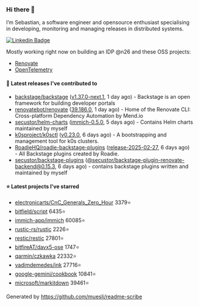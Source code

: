 ### Hi there 👋

I’m Sebastian, a software engineer and opensource enthusiast specialising in developing, monitoring and managing releases in distributed systems.    

[![Linkedin Badge](https://img.shields.io/badge/-LinkedIn-blue?style=flat&logo=Linkedin&logoColor=white&link=https://www.linkedin.com/in/sebastian-poxhofer/)](https://www.linkedin.com/in/sebastian-poxhofer/)

Mostly working right now on building an IDP @n26 and these OSS projects:
- [Renovate](https://github.com/renovatebot/renovate)
- [OpenTelemetry](https://github.com/open-telemetry)



#### 🚀 Latest releases I've contributed to

- [backstage/backstage](https://github.com/backstage/backstage) ([v1.37.0-next.1](https://github.com/backstage/backstage/releases/tag/v1.37.0-next.1), 1 day ago) - Backstage is an open framework for building developer portals
- [renovatebot/renovate](https://github.com/renovatebot/renovate) ([39.186.0](https://github.com/renovatebot/renovate/releases/tag/39.186.0), 1 day ago) - Home of the Renovate CLI: Cross-platform Dependency Automation by Mend.io
- [secustor/helm-charts](https://github.com/secustor/helm-charts) ([immich-0.5.0](https://github.com/secustor/helm-charts/releases/tag/immich-0.5.0), 5 days ago) - Contains Helm charts maintained by myself
- [k0sproject/k0sctl](https://github.com/k0sproject/k0sctl) ([v0.23.0](https://github.com/k0sproject/k0sctl/releases/tag/v0.23.0), 6 days ago) - A bootstrapping and management tool for k0s clusters.
- [RoadieHQ/roadie-backstage-plugins](https://github.com/RoadieHQ/roadie-backstage-plugins) ([release-2025-02-27](https://github.com/RoadieHQ/roadie-backstage-plugins/releases/tag/release-2025-02-27), 6 days ago) - All Backstage plugins created by Roadie.
- [secustor/backstage-plugins](https://github.com/secustor/backstage-plugins) ([@secustor/backstage-plugin-renovate-backend@0.15.3](https://github.com/secustor/backstage-plugins/releases/tag/%40secustor/backstage-plugin-renovate-backend%400.15.3), 6 days ago) - contains backstage plugins written and maintained by myself

#### ⭐ Latest projects I've starred

- [electronicarts/CnC_Generals_Zero_Hour](https://github.com/electronicarts/CnC_Generals_Zero_Hour) 3379⭐
- [bitfield/script](https://github.com/bitfield/script) 6435⭐
- [immich-app/immich](https://github.com/immich-app/immich) 60085⭐
- [rustic-rs/rustic](https://github.com/rustic-rs/rustic) 2226⭐
- [restic/restic](https://github.com/restic/restic) 27801⭐
- [bitfireAT/davx5-ose](https://github.com/bitfireAT/davx5-ose) 1747⭐
- [qarmin/czkawka](https://github.com/qarmin/czkawka) 22332⭐
- [vadimdemedes/ink](https://github.com/vadimdemedes/ink) 27716⭐
- [google-gemini/cookbook](https://github.com/google-gemini/cookbook) 10841⭐
- [microsoft/markitdown](https://github.com/microsoft/markitdown) 39461⭐



Generated by https://github.com/muesli/readme-scribe
